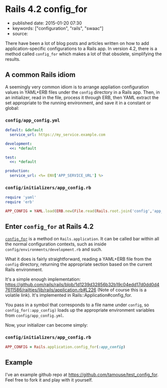 # Rails 4.2 config_for

- published date: 2015-01-20 07:30
- keywords: ["configuration", "rails", "swaac"]
- source: 


There have been a lot of blog posts and articles written on how to add
application-specific configurations to a Rails app. In version 4.2,
there is a method called `config_for` which makes a lot of that
obsolete, simplifying the results.

## A common Rails idiom

A seemingly very common idiom is to arrange appliation configuration
values in YAML+ERB files under the `config` directory in a Rails
app. Then, in an initializer, read in the file, process it through
ERB, then YAML extract the set appropriate to the running environment,
and save it in a constant or global:

### `config/app_config.yml`

``` yaml
default: &default
  service_url: https://my_service.example.com

development:
  <<: *default

test:
  <<: *default

production:
  service_url: <%= ENV['APP_SERVICE_URL'] %>
```

### `config/initializers/app_config.rb`

``` ruby
require 'yaml'
require 'erb'

APP_CONFIG = YAML.load(ERB.new(File.read(Rails.root.join('config','app_config.yml'))).result)[Rails.env] || {}
```

## Enter `config_for` at Rails 4.2

[`config_for`](http://api.rubyonrails.org/classes/Rails/Application.html#method-i-config_for)
is a method on `Rails.application`. It can be called bar within all
the normal configuration contexts, such as inside
`config/environments/development.rb` and such.

What it does is fairly straightforward, reading a YAML+ERB file from
the `config` directory, returning the appropriate section based on the
current Rails environment.

It's a simple enough implementation:
<https://github.com/rails/rails/blob/1d1239d32856b32b19c04edd17d0dd0d47611586/railties/lib/rails/application.rb#L226>
(Note of course this is a volatile link). It's implemented in
Rails::Application#config_for.

You pass in a symbol that corresponds to a file name under `config`,
so `config_for(:app_config)` loads up the appropriate environment
variables from `config/app_config.yml`.

Now, your initializer can become simply:

### `config/initializers/app_config.rb`

``` ruby
APP_CONFIG = Rails.application.config_for(:app_config)
```

## Example

I've an example github repo at
<https://github.com/tamouse/test_config_for>. Feel free to fork it and
play with it yourself.
